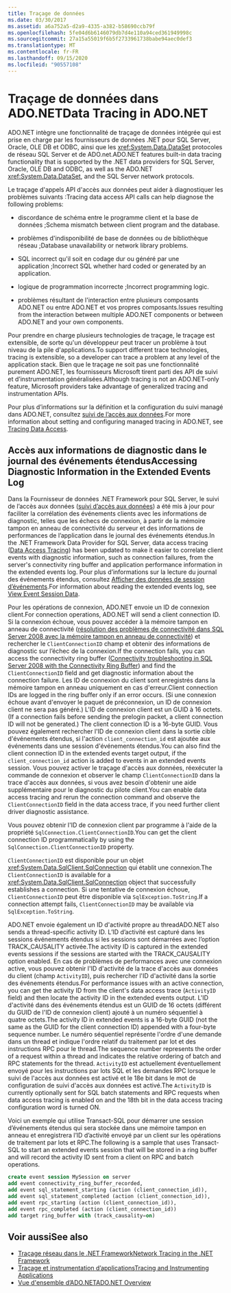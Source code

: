 ```yaml
---
title: Traçage de données
ms.date: 03/30/2017
ms.assetid: a6a752a5-d2a9-4335-a382-b58690ccb79f
ms.openlocfilehash: 5fe04d6b6146079db7d4e110a94ced361949998c
ms.sourcegitcommit: 27a15a55019f6b5f2733961738babe94aec0def3
ms.translationtype: MT
ms.contentlocale: fr-FR
ms.lasthandoff: 09/15/2020
ms.locfileid: "90557108"
---
```

# <a name="data-tracing-in-adonet"></a><span data-ttu-id="385a2-102">Traçage de données dans ADO.NET</span><span class="sxs-lookup"><span data-stu-id="385a2-102">Data Tracing in ADO.NET</span></span>

<span data-ttu-id="385a2-103">ADO.NET intègre une fonctionnalité de traçage de données intégrée qui est prise en charge par les fournisseurs de données .NET pour SQL Server, Oracle, OLE DB et ODBC, ainsi que les <xref:System.Data.DataSet> protocoles de réseau SQL Server et de ADO.net.</span><span class="sxs-lookup"><span data-stu-id="385a2-103">ADO.NET features built-in data tracing functionality that is supported by the .NET data providers for SQL Server, Oracle, OLE DB and ODBC, as well as the ADO.NET <xref:System.Data.DataSet>, and the SQL Server network protocols.</span></span>

<span data-ttu-id="385a2-104">Le traçage d'appels API d'accès aux données peut aider à diagnostiquer les problèmes suivants :</span><span class="sxs-lookup"><span data-stu-id="385a2-104">Tracing data access API calls can help diagnose the following problems:</span></span>

- <span data-ttu-id="385a2-105">discordance de schéma entre le programme client et la base de données ;</span><span class="sxs-lookup"><span data-stu-id="385a2-105">Schema mismatch between client program and the database.</span></span>

- <span data-ttu-id="385a2-106">problèmes d'indisponibilité de base de données ou de bibliothèque réseau ;</span><span class="sxs-lookup"><span data-stu-id="385a2-106">Database unavailability or network library problems.</span></span>

- <span data-ttu-id="385a2-107">SQL incorrect qu'il soit en codage dur ou généré par une application ;</span><span class="sxs-lookup"><span data-stu-id="385a2-107">Incorrect SQL whether hard coded or generated by an application.</span></span>

- <span data-ttu-id="385a2-108">logique de programmation incorrecte ;</span><span class="sxs-lookup"><span data-stu-id="385a2-108">Incorrect programming logic.</span></span>

- <span data-ttu-id="385a2-109">problèmes résultant de l'interaction entre plusieurs composants ADO.NET ou entre ADO.NET et vos propres composants.</span><span class="sxs-lookup"><span data-stu-id="385a2-109">Issues resulting from the interaction between multiple ADO.NET components or between ADO.NET and your own components.</span></span>

<span data-ttu-id="385a2-110">Pour prendre en charge plusieurs technologies de traçage, le traçage est extensible, de sorte qu'un développeur peut tracer un problème à tout niveau de la pile d'applications.</span><span class="sxs-lookup"><span data-stu-id="385a2-110">To support different trace technologies, tracing is extensible, so a developer can trace a problem at any level of the application stack.</span></span> <span data-ttu-id="385a2-111">Bien que le traçage ne soit pas une fonctionnalité purement ADO.NET, les fournisseurs Microsoft tirent parti des API de suivi et d’instrumentation généralisées.</span><span class="sxs-lookup"><span data-stu-id="385a2-111">Although tracing is not an ADO.NET-only feature, Microsoft providers take advantage of generalized tracing and instrumentation APIs.</span></span>

<span data-ttu-id="385a2-112">Pour plus d’informations sur la définition et la configuration du suivi managé dans ADO.NET, consultez [suivi de l’accès aux données](/previous-versions/sql/sql-server-2012/hh880086(v=msdn.10)).</span><span class="sxs-lookup"><span data-stu-id="385a2-112">For more information about setting and configuring managed tracing in ADO.NET, see [Tracing Data Access](/previous-versions/sql/sql-server-2012/hh880086(v=msdn.10)).</span></span>

## <a name="accessing-diagnostic-information-in-the-extended-events-log"></a><span data-ttu-id="385a2-113">Accès aux informations de diagnostic dans le journal des événements étendus</span><span class="sxs-lookup"><span data-stu-id="385a2-113">Accessing Diagnostic Information in the Extended Events Log</span></span>

<span data-ttu-id="385a2-114">Dans la Fournisseur de données .NET Framework pour SQL Server, le suivi de l’accès aux données ([suivi d’accès aux données](/previous-versions/sql/sql-server-2012/hh880086(v=msdn.10))) a été mis à jour pour faciliter la corrélation des événements clients avec les informations de diagnostic, telles que les échecs de connexion, à partir de la mémoire tampon en anneau de connectivité du serveur et des informations de performances de l’application dans le journal des événements étendus.</span><span class="sxs-lookup"><span data-stu-id="385a2-114">In the .NET Framework Data Provider for SQL Server, data access tracing ([Data Access Tracing](/previous-versions/sql/sql-server-2012/hh880086(v=msdn.10))) has been updated to make it easier to correlate client events with diagnostic information, such as connection failures, from the server's connectivity ring buffer and application performance information in the extended events log.</span></span> <span data-ttu-id="385a2-115">Pour plus d’informations sur la lecture du journal des événements étendus, consultez [Afficher des données de session d’événements](/previous-versions/sql/sql-server-2012/hh710068(v=sql.110)).</span><span class="sxs-lookup"><span data-stu-id="385a2-115">For information about reading the extended events log, see [View Event Session Data](/previous-versions/sql/sql-server-2012/hh710068(v=sql.110)).</span></span>

<span data-ttu-id="385a2-116">Pour les opérations de connexion, ADO.NET envoie un ID de connexion client.</span><span class="sxs-lookup"><span data-stu-id="385a2-116">For connection operations, ADO.NET will send a client connection ID.</span></span> <span data-ttu-id="385a2-117">Si la connexion échoue, vous pouvez accéder à la mémoire tampon en anneau de connectivité ([résolution des problèmes de connectivité dans SQL Server 2008 avec la mémoire tampon en anneau de connectivité](/archive/blogs/sql_protocols/connectivity-troubleshooting-in-sql-server-2008-with-the-connectivity-ring-buffer)) et rechercher le `ClientConnectionID` champ et obtenir des informations de diagnostic sur l’échec de la connexion.</span><span class="sxs-lookup"><span data-stu-id="385a2-117">If the connection fails, you can access the connectivity ring buffer ([Connectivity troubleshooting in SQL Server 2008 with the Connectivity Ring Buffer](/archive/blogs/sql_protocols/connectivity-troubleshooting-in-sql-server-2008-with-the-connectivity-ring-buffer)) and find the `ClientConnectionID` field and get diagnostic information about the connection failure.</span></span> <span data-ttu-id="385a2-118">Les ID de connexion du client sont enregistrés dans la mémoire tampon en anneau uniquement en cas d'erreur.</span><span class="sxs-lookup"><span data-stu-id="385a2-118">Client connection IDs are logged in the ring buffer only if an error occurs.</span></span> <span data-ttu-id="385a2-119">(Si une connexion échoue avant d'envoyer le paquet de préconnexion, un ID de connexion client ne sera pas généré.) L'ID de connexion client est un GUID à 16 octets.</span><span class="sxs-lookup"><span data-stu-id="385a2-119">(If a connection fails before sending the prelogin packet, a client connection ID will not be generated.) The client connection ID is a 16-byte GUID.</span></span> <span data-ttu-id="385a2-120">Vous pouvez également rechercher l'ID de connexion client dans la sortie cible d'événements étendus, si l'action `client_connection_id` est ajoutée aux événements dans une session d'événements étendus.</span><span class="sxs-lookup"><span data-stu-id="385a2-120">You can also find the client connection ID in the extended events target output, if the `client_connection_id` action is added to events in an extended events session.</span></span> <span data-ttu-id="385a2-121">Vous pouvez activer le traçage d'accès aux données, réexécuter la commande de connexion et observer le champ `ClientConnectionID` dans la trace d'accès aux données, si vous avez besoin d'obtenir une aide supplémentaire pour le diagnostic du pilote client.</span><span class="sxs-lookup"><span data-stu-id="385a2-121">You can enable data access tracing and rerun the connection command and observe the `ClientConnectionID` field in the data access trace, if you need further client driver diagnostic assistance.</span></span>

<span data-ttu-id="385a2-122">Vous pouvez obtenir l'ID de connexion client par programme à l'aide de la propriété `SqlConnection.ClientConnectionID`.</span><span class="sxs-lookup"><span data-stu-id="385a2-122">You can get the client connection ID programmatically by using the `SqlConnection.ClientConnectionID` property.</span></span>

<span data-ttu-id="385a2-123">`ClientConnectionID` est disponible pour un objet <xref:System.Data.SqlClient.SqlConnection> qui établit une connexion.</span><span class="sxs-lookup"><span data-stu-id="385a2-123">The `ClientConnectionID` is available for a <xref:System.Data.SqlClient.SqlConnection> object that successfully establishes  a connection.</span></span> <span data-ttu-id="385a2-124">Si une tentative de connexion échoue, `ClientConnectionID` peut être disponible via `SqlException.ToString`.</span><span class="sxs-lookup"><span data-stu-id="385a2-124">If a connection attempt fails, `ClientConnectionID` may be available via `SqlException.ToString`.</span></span>

<span data-ttu-id="385a2-125">ADO.NET envoie également un ID d'activité propre au thread</span><span class="sxs-lookup"><span data-stu-id="385a2-125">ADO.NET also sends a thread-specific activity ID.</span></span> <span data-ttu-id="385a2-126">L’ID d’activité est capturé dans les sessions événements étendus si les sessions sont démarrées avec l’option TRACK_CAUSALITY activée.</span><span class="sxs-lookup"><span data-stu-id="385a2-126">The activity ID is captured in the extended events sessions if the sessions are started with the TRACK_CAUSALITY option enabled.</span></span> <span data-ttu-id="385a2-127">En cas de problèmes de performances avec une connexion active, vous pouvez obtenir l'ID d'activité de la trace d'accès aux données du client (champ `ActivityID`), puis rechercher l'ID d'activité dans la sortie des événements étendus.</span><span class="sxs-lookup"><span data-stu-id="385a2-127">For performance issues with an active connection, you can get the activity ID from the client's data access trace (`ActivityID` field) and then locate the activity ID in the extended events output.</span></span> <span data-ttu-id="385a2-128">L'ID d'activité dans des événements étendus est un GUID de 16 octets (différent du GUID de l'ID de connexion client) ajouté à un numéro séquentiel à quatre octets.</span><span class="sxs-lookup"><span data-stu-id="385a2-128">The activity ID in extended events is a 16-byte GUID (not the same as the GUID for the client connection ID) appended with a four-byte sequence number.</span></span> <span data-ttu-id="385a2-129">Le numéro séquentiel représente l'ordre d'une demande dans un thread et indique l'ordre relatif du traitement par lot et des instructions RPC pour le thread.</span><span class="sxs-lookup"><span data-stu-id="385a2-129">The sequence number represents the order of a request within a thread and indicates the relative ordering of batch and RPC statements for the thread.</span></span> <span data-ttu-id="385a2-130">`ActivityID` est actuellement éventuellement envoyé pour les instructions par lots SQL et les demandes RPC lorsque le suivi de l'accès aux données est activé et le 18e bit dans le mot de configuration de suivi d'accès aux données est activé.</span><span class="sxs-lookup"><span data-stu-id="385a2-130">The `ActivityID` is currently optionally sent for SQL batch statements and RPC requests when data access tracing is enabled on and the 18th bit in the data access tracing configuration word is turned ON.</span></span>

<span data-ttu-id="385a2-131">Voici un exemple qui utilise Transact-SQL pour démarrer une session d’événements étendus qui sera stockée dans une mémoire tampon en anneau et enregistrera l’ID d’activité envoyé par un client sur les opérations de traitement par lots et RPC.</span><span class="sxs-lookup"><span data-stu-id="385a2-131">The following is a sample that uses Transact-SQL to start an extended events session that will be stored in a ring buffer and will record the activity ID sent from a client on RPC and batch operations.</span></span>

```sql
create event session MySession on server
add event connectivity_ring_buffer_recorded,
add event sql_statement_starting (action (client_connection_id)),
add event sql_statement_completed (action (client_connection_id)),
add event rpc_starting (action (client_connection_id)),
add event rpc_completed (action (client_connection_id))
add target ring_buffer with (track_causality=on)
```

## <a name="see-also"></a><span data-ttu-id="385a2-132">Voir aussi</span><span class="sxs-lookup"><span data-stu-id="385a2-132">See also</span></span>

- [<span data-ttu-id="385a2-133">Traçage réseau dans le .NET Framework</span><span class="sxs-lookup"><span data-stu-id="385a2-133">Network Tracing in the .NET Framework</span></span>](../../network-programming/network-tracing.md)
- [<span data-ttu-id="385a2-134">Traçage et instrumentation d’applications</span><span class="sxs-lookup"><span data-stu-id="385a2-134">Tracing and Instrumenting Applications</span></span>](../../debug-trace-profile/tracing-and-instrumenting-applications.md)
- [<span data-ttu-id="385a2-135">Vue d'ensemble d’ADO.NET</span><span class="sxs-lookup"><span data-stu-id="385a2-135">ADO.NET Overview</span></span>](ado-net-overview.md)

